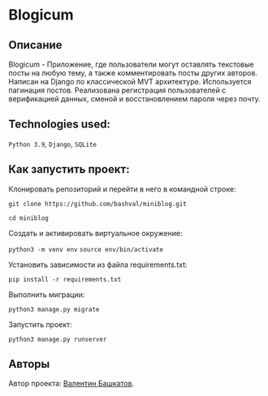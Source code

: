 # Blogicum

## Описание

Blogicum - Приложение, где пользователи могут оставлять текстовые посты на любую тему, а также комментировать посты других авторов. Написан на Django по классической MVT архитектуре. Используется пагинация постов. Реализована регистрация пользователей с верификацией данных, сменой и восстановлением пароля через почту.

## Technologies used:
```Python 3.9```, ```Django```, ```SQLite```

## Как запустить проект:

Клонировать репозиторий и перейти в него в командной строке:

```git clone https://github.com/bashval/miniblog.git```

```cd miniblog```

Cоздать и активировать виртуальное окружение:

```python3 -m venv env```
```source env/bin/activate```

Установить зависимости из файла requirements.txt:

```pip install -r requirements.txt```

Выполнить миграции:

```python3 manage.py migrate```

Запустить проект:

```python3 manage.py runserver```

## Авторы
  
Автор проекта: [Валентин Башкатов](https://github.com/bashval).